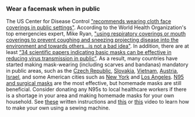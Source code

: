 ### Wear a facemask when in public

The US Center for Disease Control ["recommends wearing cloth face coverings in public settings"](https://www.cdc.gov/coronavirus/2019-ncov/prevent-getting-sick/cloth-face-cover.html).
According to the World Health Organization's top emergencies expert, Mike Ryan, ["using respiratory coverings or mouth coverings to prevent coughing and sneezing projecting disease into the environment and towards others...is not a bad idea"](https://youtu.be/eh5hTTRd2Zs?t=3560).
In addition, there are at least [“34 scientific papers indicating basic masks can be effective in reducing virus transmission in public”](https://www.washingtonpost.com/outlook/2020/03/28/masks-all-coronavirus/).
As a result, many countries have started making mask-wearing (including scarves and bandanas) mandatory in public areas, such as the [Czech Republic](https://www.theguardian.com/world/2020/mar/30/czechs-get-to-work-making-masks-after-government-decree-coronavirus), [Slovakia](https://www.npr.org/sections/coronavirus-live-updates/2020/04/01/825180019/in-big-adjustment-some-european-countries-push-for-residents-to-wear-masks), [Vietnam](https://www.voanews.com/science-health/coronavirus-outbreak/vietnam-imposes-hefty-fines-going-maskless), [Austria](https://www.bbc.com/news/world-europe-52143873), [Israel](https://www.reuters.com/article/us-health-coronavirus-israel/israelis-told-to-wear-face-masks-in-public-mark-religious-holidays-with-close-family-only-idUSKBN21J6KZ), and some American cities such as [New York](https://www.nytimes.com/2020/04/15/nyregion/coronavirus-face-masks-andrew-cuomo.html) and [Los Angeles](https://www.latimes.com/california/story/2020-04-08/coronavirus-los-angeles-mandatory-face-covering-rules).
[N95 and surgical masks](https://www.fda.gov/medical-devices/personal-protective-equipment-infection-control/n95-respirators-and-surgical-masks-face-masks) are the most effective, but homemade masks are still beneficial. Consider donating any N95s to local healthcare workers if there is a shortage in your area and making homemade masks for your own household. See [these](https://www.deaconess.com/How-to-make-a-Face-Mask/Documents-Mask/Mask-Information) written instructions and [this](https://youtu.be/9tBg0Os5FWQ) or [this](https://vimeo.com/399324367/13cd93f150) video to learn how to make your own using a sewing machine.